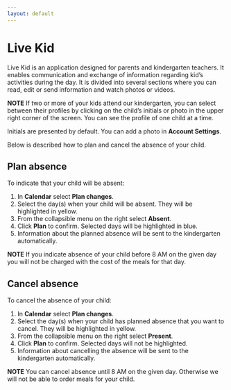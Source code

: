 ```yaml
---
layout: default
---
```

# Live Kid

Live Kid is an application designed for parents and kindergarten teachers. It enables communication and exchange of information regarding kid’s activities during the day. It is divided into several sections where you can read, edit or send information and watch photos or videos. 

**NOTE**
 If two or more of your kids attend our kindergarten, you can select between their profiles by clicking on the child’s initials or photo in the upper right corner of the screen. You can see the profile of one child at a time.
 
Initials are presented by default. You can add a photo in **Account Settings**.

Below is described how to plan and cancel the absence of your child. 

## Plan absence
To indicate that your child will be absent:
1.	In **Calendar** select **Plan changes**.
2.	Select the day(s) when your child will be absent. They will be highlighted in yellow.
3.	From the collapsible menu on the right select **Absent**.
4.	Click **Plan** to confirm. Selected days will be highlighted in blue.
5.	Information about the planned absence will be sent to the kindergarten automatically.

**NOTE**
 If you indicate absence of your child before 8 AM on the given day you will not be charged with the cost of the meals for that day. 

## Cancel absence
To cancel the absence of your child:
1.	In **Calendar** select **Plan changes**.
2.	Select the day(s) when your child has planned absence that you want to cancel. They will be highlighted in yellow.
3.	From the collapsible menu on the right select **Present**.
4.	Click **Plan** to confirm. Selected days will not be highlighted.
5.	Information about cancelling the absence will be sent to the kindergarten automatically.

**NOTE**
 You can cancel absence until 8 AM on the given day. Otherwise we will not be able to order meals for your child.
